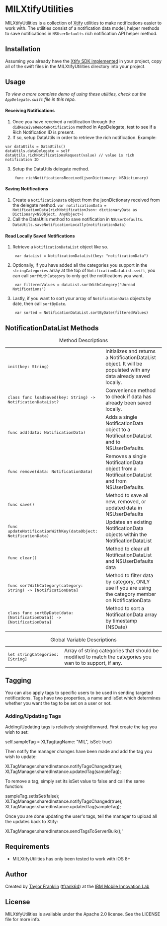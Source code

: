MILXtifyUtilities
=======================


MILXtifyUtilities is a collection of [Xtify](https://console.xtify.com/) utilities to make notifications easier to work with. The utilities consist of a notification data model, helper methods to save notifications in `NSUserDefaults` rich notification API helper method.

## Installation

Assuming you already have the [Xtify SDK implemented](http://developer.xtify.com/display/sdk/Getting+Started+with+Apple+Push+Notification+Service) in your project, copy all of the swift files in the MILXtifyUtilities directory into your project.

## Usage

*To view a more complete demo of using these utilities, check out the `AppDelegate.swift` file in this repo.*

#### Receiving Notifications
1. Once you have received a notification through the `didReceiveRemoteNotification` method in AppDelegate, test to see if a Rich Notification ID is present.
2. If so, setup DataUtils in order to retrieve the rich notification. Example:

````
var dataUtils = DataUtils()
dataUtils.dataDelegate = self
dataUtils.richNotificationsRequest(value) // value is rich notification ID
````

3. Setup the DataUtils delegate method.
        
        func richNotificationsReceived(jsonDictionary: NSDictionary)

#### Saving Notifications
1. Create a `NotificationData` object from the jsonDictionary received from the delegate method.
	`var notificationData = NotificationData(richNotificationJson: dictionaryData as Dictionary<NSObject, AnyObject>) `
2. Call the DataUtils method to save notification in `NSUserDefaults`.
	`DataUtils.saveNotificationLocally(notificationData)`
	
#### Read Locally Saved Notifications
1. Retrieve a `NotificationDataList` object like so.
        
        var dataList = NotificationDataList(key: "notificationData")
2. Optionally, if you have added all the categories you support in the `stringCategories` array at the top of `NotificationDataList.swift`, you can call `sortWithCategory` to only get the notifications you want.
        
        var filteredValues = dataList.sortWithCategory("Unread Notifications")
3. Lastly, if you want to sort your array of `NotificationData` objects by date, then call `sortByDate`.
        
        var sorted = NotificationDataList.sortByDate(filteredValues)

## NotificationDataList Methods
<table>
  <caption>Method Descriptions</caption>
  <tr>
    <td><tt>init(key: String) </tt></td>
    <td>Initializes and returns a NotificationDataList object. It will be populated with any data already saved locally.</td>
  </tr>
  <tr>
    <td><tt>class func loadSaved(key: String) -> NotificationDataList?</tt></td>
    <td>Convenience method to check if data has already been saved locally.</td>
  </tr>
  <tr>
    <td><tt>func add(data: NotificationData)</tt></td>
    <td>Adds a single NotificationData object to a NotificationDataList and to NSUserDefaults.</td>
  </tr>
    <tr>
    <td><tt>func remove(data: NotificationData)</tt></td>
    <td>Removes a single NotificationData object from a NotificationDataList and from NSUserDefaults.</td>
  </tr>
    <tr>
    <td><tt>func save()</tt></td>
    <td>Method to save all new, removed, or updated data in NSUserDefaults</td>
  </tr>
    <tr>
    <td><tt>func updateNotificationWithKey(dataObject: NotificationData)</tt></td>
    <td>Updates an existing NotificationData objects within the NotificationDataList</td>
  </tr>
    </tr>
    <tr>
    <td><tt>func clear()</tt></td>
    <td>Method to clear all NotificationDataList and NSUserDefaults data</td>
  </tr>
    </tr>
    <tr>
    <td><tt>func sortWithCategory(category: String) -> [NotificationData]</tt></td>
    <td>Method to filter data by category, ONLY use if you are using the category member on NotificationData</td>
  </tr>
    </tr>
    <tr>
    <td><tt>class func sortByDate(data: [NotificationData]) -> [NotificationData]</tt></td>
    <td>Method to sort a NotificationData array by timestamp (NSDate)</td>
  </tr>
</table>

<table>
  <caption>Global Variable Descriptions</caption>
  <tr>
    <td><tt>let stringCategories: [String]</tt></td>
    <td>Array of string categories that should be modified to match the categories you wan to to support, if any.</td>
  </tr>
</table>

## Tagging

You can also apply tags to specific users to be used in sending targeted notifications.
Tags have two properties, a name and isSet which determines whether you want the tag to be set on a user or not.

### Adding/Updating Tags

Adding/Updating tags is relatively straightforward. First create the tag you wish to set:

self.sampleTag = XLTag(tagName: "MIL", isSet: true)

Then notify the manager changes have been made and add the tag you wish to update:

XLTagManager.sharedInstance.notifyTagsChanged(true);
XLTagManager.sharedInstance.updatedTag(sampleTag);

To remove a tag, simply set its isSet value to false and call the same function:

sampleTag.setIsSet(false);
XLTagManager.sharedInstance.notifyTagsChanged(true);
XLTagManager.sharedInstance.updatedTag(sampleTag);

Once you are done updating the user's tags, tell the manager to upload all the updates back to Xtify:

XLTagManager.sharedInstance.sendTagsToServerBulk();'

## Requirements
* MILXtifyUtilities has only been tested to work with iOS 8+

## Author

Created by [Taylor Franklin](https://github.com/tfrank64)
([tfrank64](https://twitter.com/tfrank64)) at the [IBM Mobile Innovation Lab](http://www-969.ibm.com/innovation/milab/)

## License

MILXtifyUtilities is available under the Apache 2.0 license. See the LICENSE file for more info.

